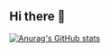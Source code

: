 ## Hi there 👋

[![Anurag's GitHub stats](https://github-readme-stats.vercel.app/api?username=abdulrahman-riyad&show_icons=true&theme=synthwave)](https://github.com/abdulrahman-riyad/github-readme-stats)
